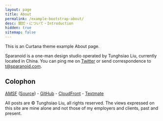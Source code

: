 ```yaml
---
layout: page
title: About
permalink: /example-bootstrap-about/
desc: 關於・について・Introduction
hidden: true
sitemap: false
---
```


This is an Curtana theme example About page.

Sparanoid is a one-man design studio operated by Tunghsiao Liu, currently located in China. You can ping me on [Twitter](http://twitter.com/tunghsiao) or send correspondence to [t@sparanoid.com](mailto:t@sparanoid.com).

## Colophon

[<abbr title="Almace Scaffolding">AMSF</abbr>](http://sparanoid.com/lab/amsf/) ([Source](http://github.com/sparanoid/sparanoid.com)) -
[GitHub](http://github.com/) -
[CloudFront](http://aws.amazon.com/cloudfront/) -
[Textmate](http://macromates.com/)

All posts are &copy; Tunghsiao Liu, all rights reserved. The views expressed on this site are mine alone and not those of my employers and clients, past and present.
